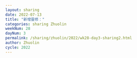 ```yaml
---
layout: sharing
date: 2022-07-13
title: "新增靈修："
categories: sharing Zhuolin
weekNum: 28
dayNum: 3
permalink: /sharing/zhuolin/2022/wk28-day3-sharing2.html
author: Zhuolin
cycle: 2022
---  
```

